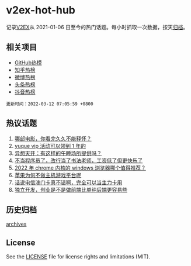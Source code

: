 # v2ex-hot-hub

 记录[V2EX](https://www.v2ex.com/)从 2021-01-06 日至今的热门话题。每小时抓取一次数据，按天[归档](archives)。
 
 ## 相关项目

- [GitHub热榜](https://github.com/snaildev/github-hot-hub)
- [知乎热榜](https://github.com/snaildev/zhihu-hot-hub)
- [微博热榜](https://github.com/snaildev/weibo-hot-hub)
- [头条热榜](https://github.com/snaildev/toutiao-hot-hub)
- [抖音热榜](https://github.com/snaildev/douyin-hot-hub)


 `更新时间：2022-03-12 07:05:59 +0800`

## 热议话题

1. [哪部电影，你看完久久不能释怀？](https://www.v2ex.com/t/839674)
1. [yuque vip 活动可以领到 1 年的](https://www.v2ex.com/t/839578)
1. [异想天开：有这样的午睡场所提供吗？](https://www.v2ex.com/t/839585)
1. [不当程序员了，改行当了书法老师，工资低了但更快乐了](https://www.v2ex.com/t/839599)
1. [2022 年 chrome 内核的 windows 浏览器哪个值得推荐？](https://www.v2ex.com/t/839613)
1. [苹果为何不做主机游戏平台呢](https://www.v2ex.com/t/839716)
1. [话说电信澳门卡真不错啊，完全可以当主力卡用](https://www.v2ex.com/t/839625)
1. [独立开发，创业是不是做前端比单纯后端更容易些](https://www.v2ex.com/t/839573)

## 历史归档

[archives](archives)

## License

See the [LICENSE](LICENSE) file for license rights and limitations (MIT).
